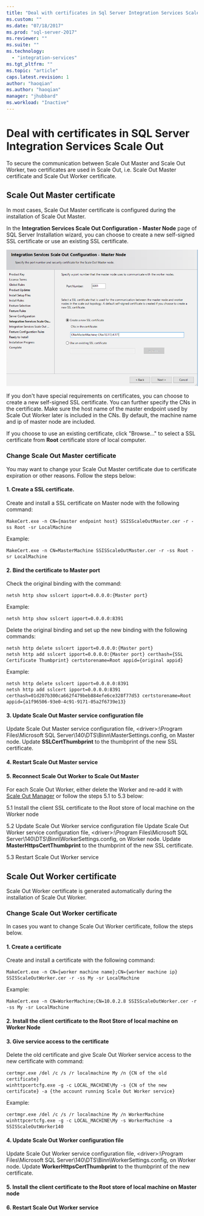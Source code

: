 ```yaml
---
title: "Deal with certificates in Sql Server Integration Services Scale Out | Microsoft Docs"
ms.custom: ""
ms.date: "07/18/2017"
ms.prod: "sql-server-2017"
ms.reviewer: ""
ms.suite: ""
ms.technology: 
  - "integration-services"
ms.tgt_pltfrm: ""
ms.topic: "article"
caps.latest.revision: 1
author: "haoqian"
ms.author: "haoqian"
manager: "jhubbard"
ms.workload: "Inactive"
---
```

# Deal with certificates in SQL Server Integration Services Scale Out

To secure the communication between Scale Out Master and Scale Out Worker, two certificates are used in Scale Out, i.e. Scale Out Master certificate and Scale Out Worker certificate. 

## Scale Out Master certificate

In most cases, Scale Out Master certificate is configured during the installation of Scale Out Master.

In the **Integration Services Scale Out Configuration - Master Node** page of SQL Server Installation wizard, you can choose to create a new self-signed SSL certificate or use an existing SSL certificate.

![Master Config](media/master-config.PNG)

If you don't have special requirements on certificates, you can choose to create a new self-signed SSL certificate. You can further specify the CNs in the certificate. Make sure the host name of the master endpoint used by Scale Out Worker later is included in the CNs. By default, the machine name and ip of master node are included. 

If you choose to use an existing certificate, click "Browse..." to select a SSL certificate from **Root** certificate store of local computer.

### Change Scale Out Master certificate

You may want to change your Scale Out Master certificate due to certificate expiration or other reasons. Follow the steps below:

#### 1. Create a SSL certificate.
Create and install a SSL certificate on Master node with the following command:
```dos
MakeCert.exe -n CN={master endpoint host} SSISScaleOutMaster.cer -r -ss Root -sr LocalMachine
```
Example:
```dos
MakeCert.exe -n CN=MasterMachine SSISScaleOutMaster.cer -r -ss Root -sr LocalMachine
```

#### 2. Bind the certificate to Master port
Check the original binding with the command:
```dos
netsh http show sslcert ipport=0.0.0.0:{Master port}
```
Example:
```dos
netsh http show sslcert ipport=0.0.0.0:8391
```
Delete the original binding and set up the new binding with the following commands:
```dos
netsh http delete sslcert ipport=0.0.0.0:{Master port}
netsh http add sslcert ipport=0.0.0.0:{Master port} certhash={SSL Certificate Thumbprint} certstorename=Root appid={original appid}
```
Example:
```dos
netsh http delete sslcert ipport=0.0.0.0:8391
netsh http add sslcert ipport=0.0.0.0:8391 certhash=01d207b300ca662f479beb884efe6ce328f77d53 certstorename=Root appid={a1f96506-93e0-4c91-9171-05a2f6739e13}
```
#### 3. Update Scale Out Master service configuration file
Update Scale Out Master service configuration file, \<driver\>:\Program Files\Microsoft SQL Server\140\DTS\Binn\MasterSettings.config, on Master node. Update **SSLCertThumbprint** to the thumbprint of the new SSL certificate.

#### 4. Restart Scale Out Master service

#### 5. Reconnect Scale Out Worker to Scale Out Master
For each Scale Out Worker, either delete the Worker and re-add it with [Scale Out Manager](integration-services-ssis-scale-out-manager.md) or follow the steps 5.1 to 5.3 below:

5.1 Install the client SSL certificate to the Root store of local machine on the Worker node

5.2 Update Scale Out Worker service configuration file
Update  Scale Out Worker service configuration file, \<driver\>:\Program Files\Microsoft SQL Server\140\DTS\Binn\WorkerSettings.config, on Worker node. Update **MasterHttpsCertThumbprint** to the thumbprint of the new SSL certificate.

5.3 Restart Scale Out Worker service


## Scale Out Worker certificate

Scale Out Worker certificate is generated automatically during the installation of Scale Out Worker. 

### Change Scale Out Worker certificate

In cases you want to change Scale Out Worker certificate, follow the steps below.

#### 1. Create a certificate
Create and install a certificate with the following command:
```dos
MakeCert.exe -n CN={worker machine name};CN={worker machine ip} SSISScaleOutWorker.cer -r -ss My -sr LocalMachine
```
Example:
```dos
MakeCert.exe -n CN=WorkerMachine;CN=10.0.2.8 SSISScaleOutWorker.cer -r -ss My -sr LocalMachine
```
#### 2. Install the client certificate to the Root Store of local machine on Worker Node

#### 3. Give service access to the certificate
Delete the old certificate and give Scale Out Worker service access to the new certificate with command:
```dos
certmgr.exe /del /c /s /r localmachine My /n {CN of the old certificate}
winhttpcertcfg.exe -g -c LOCAL_MACHINE\My -s {CN of the new certificate} -a {the account running Scale Out Worker service}
```
Example:
```dos
certmgr.exe /del /c /s /r localmachine My /n WorkerMachine
winhttpcertcfg.exe -g -c LOCAL_MACHINE\My -s WorkerMachine -a SSISScaleOutWorker140
```
#### 4. Update Scale Out Worker configuration file
Update  Scale Out Worker service configuration file, \<driver\>:\Program Files\Microsoft SQL Server\140\DTS\Binn\WorkerSettings.config, on Worker node. Update **WorkerHttpsCertThumbprint** to the thumbprint of the new certificate.

#### 5. Install the client certificate to the Root store of local machine on Master node

#### 6. Restart Scale Out Worker service
